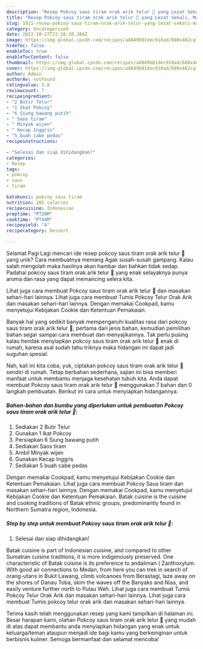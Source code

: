 ```yaml
---
description: "Resep Pokcoy saus tiram orak arik telur 💋 yang Lezat Sekali, Mantap"
title: "Resep Pokcoy saus tiram orak arik telur 💋 yang Lezat Sekali, Mantap"
slug: 1011-resep-pokcoy-saus-tiram-orak-arik-telur-yang-lezat-sekali-mantap
category: Uncategorized
date: 2022-10-27T22:28:20.384Z
image: https://img-global.cpcdn.com/recipes/a8849b01dec918ad/680x482cq70/pokcoy-saus-tiram-orak-arik-telur-foto-resep-utama.jpg
hideToc: false
enableToc: true
enableTocContent: false
thumbnail: https://img-global.cpcdn.com/recipes/a8849b01dec918ad/680x482cq70/pokcoy-saus-tiram-orak-arik-telur-foto-resep-utama.jpg
cover: https://img-global.cpcdn.com/recipes/a8849b01dec918ad/680x482cq70/pokcoy-saus-tiram-orak-arik-telur-foto-resep-utama.jpg
author: Admin
authorAv: notfound
ratingvalue: 3.8
reviewcount: 7
recipeingredient:
- "2 Butir Telur"
- "1 Ikat Pokcoy"
- "6 Siung bawang putih"
- " Saos tiram"
- " Minyak wijen"
- " Kecap Inggris"
- "5 buah cabe pedas"
recipeinstructions:

- "Selesai dan siap dihidangkan!"
categories:
- Resep
tags:
- pokcoy
- saus
- tiram

katakunci: pokcoy saus tiram 
nutrition: 285 calories
recipecuisine: Indonesian
preptime: "PT20M"
cooktime: "PT44M"
recipeyield: "4"
recipecategory: Dessert

---
```



Selamat Pagi Lagi mencari ide resep pokcoy saus tiram orak arik telur 💋 yang unik? Cara membuatnya memang Agak susah-susah gampang. Kalau salah mengolah maka hasilnya akan hambar dan bahkan tidak sedap. Padahal pokcoy saus tiram orak arik telur 💋 yang enak selayaknya punya aroma dan rasa yang dapat memancing selera kita.


Lihat juga cara membuat Pokcoy saus tiram orak arik telur 💋 dan masakan sehari-hari lainnya. Lihat juga cara membuat Tumis Pokcoy Telur Orak Arik dan masakan sehari-hari lainnya. Dengan memakai Cookpad, kamu menyetujui Kebijakan Cookie dan Ketentuan Pemakaian.

Banyak hal yang sedikit banyak mempengaruhi kualitas rasa dari pokcoy saus tiram orak arik telur 💋, pertama dari jenis bahan, kemudian pemilihan bahan segar sampai cara membuat dan menyajikannya. Tak perlu pusing kalau hendak menyiapkan pokcoy saus tiram orak arik telur 💋 enak di rumah, karena asal sudah tahu triknya maka hidangan ini dapat jadi suguhan spesial.


Nah, kali ini kita coba, yuk, ciptakan pokcoy saus tiram orak arik telur 💋 sendiri di rumah. Tetap berbahan sederhana, sajian ini bisa memberi manfaat untuk membantu menjaga kesehatan tubuh kita. Anda dapat membuat Pokcoy saus tiram orak arik telur 💋 menggunakan 7 bahan dan 0 langkah pembuatan. Berikut ini cara untuk menyiapkan hidangannya.

<!--inarticleads1-->

##### Bahan-bahan dan bumbu yang diperlukan untuk pembuatan Pokcoy saus tiram orak arik telur 💋:

1. Sediakan 2 Butir Telur
1. Gunakan 1 Ikat Pokcoy
1. Persiapkan 6 Siung bawang putih
1. Sediakan  Saos tiram
1. Ambil  Minyak wijen
1. Gunakan  Kecap Inggris
1. Sediakan 5 buah cabe pedas


Dengan memakai Cookpad, kamu menyetujui Kebijakan Cookie dan Ketentuan Pemakaian. Lihat juga cara membuat Pokcoy Saus tiram dan masakan sehari-hari lainnya. Dengan memakai Cookpad, kamu menyetujui Kebijakan Cookie dan Ketentuan Pemakaian. Batak cuisine is the cuisine and cooking traditions of Batak ethnic groups, predominantly found in Northern Sumatra region, Indonesia. 

<!--inarticleads2-->

##### Step by step untuk membuat Pokcoy saus tiram orak arik telur 💋:


1. Selesai dan siap dihidangkan!

Batak cuisine is part of Indonesian cuisine, and compared to other Sumatran cuisine traditions, it is more indigenously preserved. One characteristic of Batak cuisine is its preference to andaliman ( Zanthoxylum. With good air connections to Medan, from here you can trek in search of orang-utans in Bukit Lawang, climb volcanoes from Berastagi, laze away on the shores of Danau Toba, skim the waves off the Banyaks and Nias, and easily venture further north to Pulau Weh. Lihat juga cara membuat Tumis Pokcoy Telur Orak Arik dan masakan sehari-hari lainnya. Lihat juga cara membuat Tumis pokcoy telur orak arik dan masakan sehari-hari lainnya. 

Terima kasih telah menggunakan resep yang kami tampilkan di halaman ini. Besar harapan kami, olahan Pokcoy saus tiram orak arik telur 💋 yang mudah di atas dapat membantu anda menyiapkan hidangan yang enak untuk keluarga/teman ataupun menjadi ide bagi kamu yang berkeinginan untuk berbisnis kuliner. Semoga bermanfaat dan selamat mencoba!
